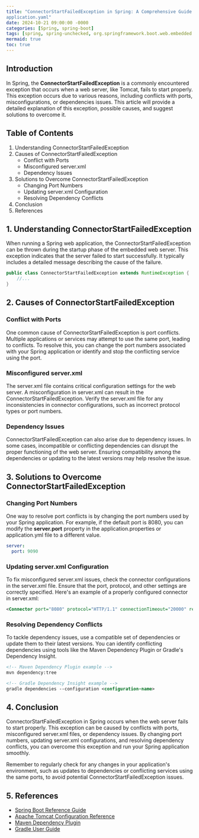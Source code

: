 ```yaml
---
title: "ConnectorStartFailedException in Spring: A Comprehensive Guide
application.yaml"
date: 2024-10-21 09:00:00 -0000
categories: [Spring, spring-boot]
tags: [spring, spring-unchecked, org.springframework.boot.web.embedded.tomcat]
mermaid: true
toc: true
---
```



## Introduction
In Spring, the **ConnectorStartFailedException** is a commonly encountered exception that occurs when a web server, like Tomcat, fails to start properly. This exception occurs due to various reasons, including conflicts with ports, misconfigurations, or dependencies issues. This article will provide a detailed explanation of this exception, possible causes, and suggest solutions to overcome it.

## Table of Contents
1. Understanding ConnectorStartFailedException
2. Causes of ConnectorStartFailedException
   * Conflict with Ports
   * Misconfigured server.xml
   * Dependency Issues
3. Solutions to Overcome ConnectorStartFailedException
   * Changing Port Numbers
   * Updating server.xml Configuration
   * Resolving Dependency Conflicts
4. Conclusion
5. References

## 1. Understanding ConnectorStartFailedException
When running a Spring web application, the ConnectorStartFailedException can be thrown during the startup phase of the embedded web server. This exception indicates that the server failed to start successfully. It typically includes a detailed message describing the cause of the failure.

```java
public class ConnectorStartFailedException extends RuntimeException {
    //...
}
```

## 2. Causes of ConnectorStartFailedException

### Conflict with Ports
One common cause of ConnectorStartFailedException is port conflicts. Multiple applications or services may attempt to use the same port, leading to conflicts. To resolve this, you can change the port numbers associated with your Spring application or identify and stop the conflicting service using the port.

### Misconfigured server.xml
The server.xml file contains critical configuration settings for the web server. A misconfiguration in server.xml can result in the ConnectorStartFailedException. Verify the server.xml file for any inconsistencies in connector configurations, such as incorrect protocol types or port numbers.

### Dependency Issues
ConnectorStartFailedException can also arise due to dependency issues. In some cases, incompatible or conflicting dependencies can disrupt the proper functioning of the web server. Ensuring compatibility among the dependencies or updating to the latest versions may help resolve the issue.

## 3. Solutions to Overcome ConnectorStartFailedException

### Changing Port Numbers
One way to resolve port conflicts is by changing the port numbers used by your Spring application. For example, if the default port is 8080, you can modify the **server.port** property in the application.properties or application.yml file to a different value.

```yaml
server:
  port: 9090
```

### Updating server.xml Configuration
To fix misconfigured server.xml issues, check the connector configurations in the server.xml file. Ensure that the port, protocol, and other settings are correctly specified. Here's an example of a properly configured connector in server.xml:

```xml
<Connector port="8080" protocol="HTTP/1.1" connectionTimeout="20000" redirectPort="8443" />
```

### Resolving Dependency Conflicts
To tackle dependency issues, use a compatible set of dependencies or update them to their latest versions. You can identify conflicting dependencies using tools like the Maven Dependency Plugin or Gradle's Dependency Insight.

```xml
<!-- Maven Dependency Plugin example -->
mvn dependency:tree

<!-- Gradle Dependency Insight example -->
gradle dependencies --configuration <configuration-name>
```

## 4. Conclusion
ConnectorStartFailedException in Spring occurs when the web server fails to start properly. This exception can be caused by conflicts with ports, misconfigured server.xml files, or dependency issues. By changing port numbers, updating server.xml configurations, and resolving dependency conflicts, you can overcome this exception and run your Spring application smoothly.

Remember to regularly check for any changes in your application's environment, such as updates to dependencies or conflicting services using the same ports, to avoid potential ConnectorStartFailedException issues.

## 5. References
- [Spring Boot Reference Guide](https://docs.spring.io/spring-boot/docs/current/reference/htmlsingle/)
- [Apache Tomcat Configuration Reference](http://tomcat.apache.org/tomcat-8.5-doc/config/)
- [Maven Dependency Plugin](https://maven.apache.org/plugins/maven-dependency-plugin/)
- [Gradle User Guide](https://docs.gradle.org/current/userguide/userguide.html)
